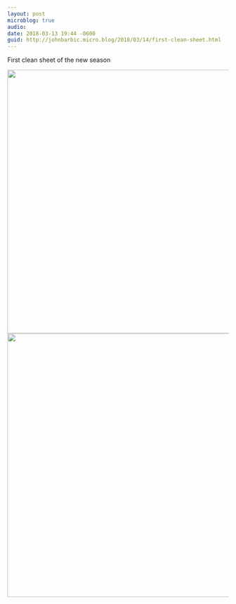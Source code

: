 ```yaml
---
layout: post
microblog: true
audio: 
date: 2018-03-13 19:44 -0600
guid: http://johnbarbic.micro.blog/2018/03/14/first-clean-sheet.html
---
```

First clean sheet of the new season

<img src="http://www.barbic.com/uploads/2018/b3cecfbcf0.jpg" width="600" height="600" /><img src="http://www.barbic.com/uploads/2018/8c648f2e1f.jpg" width="600" height="600" />
